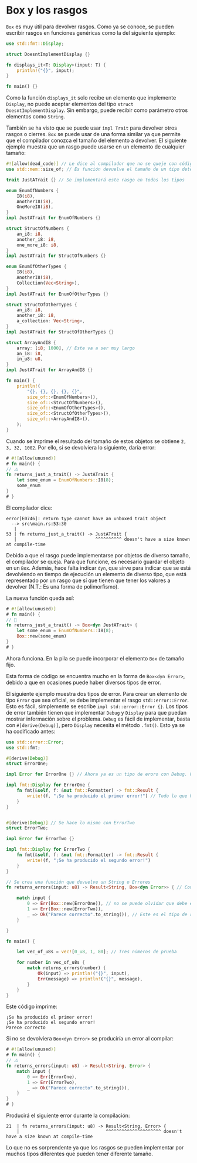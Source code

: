 # Box y los rasgos

`Box` es muy útil para devolver rasgos. Como ya se conoce, se pueden escribir rasgos en funciones genéricas como la del siguiente ejemplo:

```rust
use std::fmt::Display;

struct DoesntImplementDisplay {}

fn displays_it<T: Display>(input: T) {
    println!("{}", input);
}

fn main() {}
```

Como la función `displays_it` solo recibe un elemento que implemente `Display`, no puede aceptar elementos del tipo `struct DoesntImplementDisplay`. Sin embargo, puede recibir como parámetro otros elementos como `String`.

También se ha visto que se puede usar `impl Trait` para devolver otros rasgos o cierres. `Box` se puede usar de una forma similar ya que permite que el compilador conozca el tamaño del elemento a devolver. El siguiente ejemplo muestra que un rasgo puede usarse en un elemento de cualquier tamaño:

```rust
#![allow(dead_code)] // Le dice al compilador que no se queje con código muerto
use std::mem::size_of; // Es función devuelve el tamaño de un tipo determinado

trait JustATrait {} // Se implementará este rasgo en todos los tipos

enum EnumOfNumbers {
    I8(i8),
    AnotherI8(i8),
    OneMoreI8(i8),
}
impl JustATrait for EnumOfNumbers {}

struct StructOfNumbers {
    an_i8: i8,
    another_i8: i8,
    one_more_i8: i8,
}
impl JustATrait for StructOfNumbers {}

enum EnumOfOtherTypes {
    I8(i8),
    AnotherI8(i8),
    Collection(Vec<String>),
}
impl JustATrait for EnumOfOtherTypes {}

struct StructOfOtherTypes {
    an_i8: i8,
    another_i8: i8,
    a_collection: Vec<String>,
}
impl JustATrait for StructOfOtherTypes {}

struct ArrayAndI8 {
    array: [i8; 1000], // Este va a ser muy largo
    an_i8: i8,
    in_u8: u8,
}
impl JustATrait for ArrayAndI8 {}

fn main() {
    println!(
        "{}, {}, {}, {}, {}",
        size_of::<EnumOfNumbers>(),
        size_of::<StructOfNumbers>(),
        size_of::<EnumOfOtherTypes>(),
        size_of::<StructOfOtherTypes>(),
        size_of::<ArrayAndI8>(),
    );
}
```

Cuando se imprime el resultado del tamaño de estos objetos se obtiene `2, 3, 32, 1002`. Por ello, si se devolviera lo siguiente, daría error:

```rust
# #![allow(unused)]
# fn main() {
// ⚠️
fn returns_just_a_trait() -> JustATrait {
    let some_enum = EnumOfNumbers::I8(8);
    some_enum
}
# }
```

El compilador dice:

```text
error[E0746]: return type cannot have an unboxed trait object
  --> src\main.rs:53:30
   |
53 | fn returns_just_a_trait() -> JustATrait {
   |                              ^^^^^^^^^^ doesn't have a size known at compile-time
```

Debido a que el rasgo puede implementarse por objetos de diverso tamaño, el compilador se queja. Para que funcione, es necesario guardar el objeto en un `Box`. Además, hace falta indicar `dyn`, que sirve para indicar que se está devolviendo en tiempo de ejecución un elemento de diverso tipo, que está representado por un rasgo que sí que tienen que tener los valores a devolver (N.T.: Es una forma de polimorfismo).

La nueva función queda así:

```rust
# #![allow(unused)]
# fn main() {
// 🚧
fn returns_just_a_trait() -> Box<dyn JustATrait> {
    let some_enum = EnumOfNumbers::I8(8);
    Box::new(some_enum)
}
# }
```

Ahora funciona. En la pila se puede incorporar el elemento `Box` de tamaño fijo.

Esta forma de código se encuentra mucho en la forma de `Box<dyn Error>`, debido a que en ocasiones puede haber diversos tipos de error.

El siguiente ejemplo muestra dos tipos de error. Para crear un elemento de tipo `Error` que sea oficial, se debe implementar el rasgo `std::error::Error`. Esto es fácil, simplemente se escribe `impl std::error::Error {}`. Los tipos de error también tienen que implementar `Debug` y `Display` para que puedan mostrar información sobre el problema. `Debug` es fácil de implementar, basta con `#[derive(Debug)]`, pero `Display` necesita el método `.fmt()`. Esto ya se ha codificado antes:

```rust
use std::error::Error;
use std::fmt;

#[derive(Debug)]
struct ErrorOne;

impl Error for ErrorOne {} // Ahora ya es un tipo de eroro con Debug. Falta Display:

impl fmt::Display for ErrorOne {
    fn fmt(&self, f: &mut fmt::Formatter) -> fmt::Result {
        write!(f, "¡Se ha producido el primer error!") // Todo lo que hace es escribir este mensaje
    }
}


#[derive(Debug)] // Se hace lo mismo con ErrorTwo
struct ErrorTwo;

impl Error for ErrorTwo {}

impl fmt::Display for ErrorTwo {
    fn fmt(&self, f: &mut fmt::Formatter) -> fmt::Result {
        write!(f, "¡Se ha producido el segundo error!")
    }
}

// Se crea una función que devuelve un String o Errores
fn returns_errors(input: u8) -> Result<String, Box<dyn Error>> { // Con Box<dyn Error> se puede devolver cualquier elemento que implemente el rasgo Error

    match input {
        0 => Err(Box::new(ErrorOne)), // no se puede olvidar que debe estar en una Box
        1 => Err(Box::new(ErrorTwo)),
        _ => Ok("Parece correcto".to_string()), // Este es el tipo de retorno correcto
    }

}

fn main() {

    let vec_of_u8s = vec![0_u8, 1, 80]; // Tres números de prueba

    for number in vec_of_u8s {
        match returns_errors(number) {
            Ok(input) => println!("{}", input),
            Err(message) => println!("{}", message),
        }
    }
}
```

Este código imprime:

```text
¡Se ha producido el primer error!
¡Se ha producido el segundo error!
Parece correcto
```

Si no se devolviera `Box<dyn Error>` se produciría un error al compilar:

```rust
# #![allow(unused)]
# fn main() {
// ⚠️
fn returns_errors(input: u8) -> Result<String, Error> {
    match input {
        0 => Err(ErrorOne),
        1 => Err(ErrorTwo),
        _ => Ok("Parece correcto".to_string()),
    }
}
# }
```

Producirá el siguiente error durante la compilación:

```text
21  | fn returns_errors(input: u8) -> Result<String, Error> {
    |                                 ^^^^^^^^^^^^^^^^^^^^^ doesn't have a size known at compile-time
```

Lo que no es sorprendente ya que los rasgos se pueden implementar por muchos tipos diferentes que pueden tener diferente tamaño.
